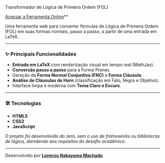 Transformador de Lógica de Primeira Ordem (FOL)

[Acessar a Ferramenta Online](https://lorenzonmachado.github.io/desafio_programacao_logica.io/)**

Uma ferramenta web para converter fórmulas de Lógica de Primeira Ordem (FOL) em suas formas normais, passo a passo, a partir de uma entrada em LaTeX.

---

### ✨ Principais Funcionalidades

* **Entrada em LaTeX** com renderização visual em tempo real (MathJax).
* **Conversão passo a passo** para a Forma Prenex.
* Geração da **Forma Normal Conjuntiva (FNC)** e **Forma Cláusula**.
* **Análise de Cláusulas de Horn** (classificação em Fato, Regra e Objetivo).
* Interface limpa e moderna com **Tema Claro e Escuro**.

---

### 🛠️ Tecnologias

* **HTML5**
* **CSS3**
* **JavaScript**

*O projeto foi desenvolvido do zero, sem o uso de frameworks ou bibliotecas de lógica, atendendo aos requisitos do desafio acadêmico.*

---

Desenvolvido por **[Lorenzo Nakayama Machado](https://github.com/LorenzoNMMachado)**.
